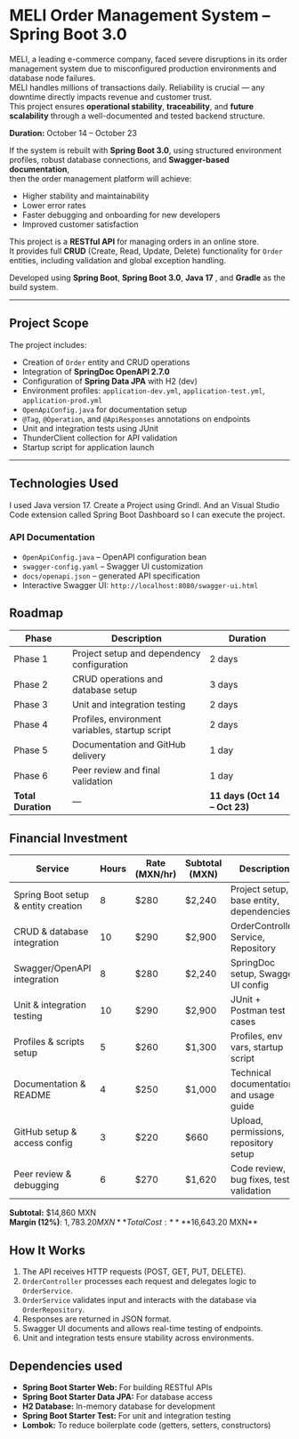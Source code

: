 #  MELI Order Management System – Spring Boot 3.0

MELI, a leading e-commerce company, faced severe disruptions in its order management system due to misconfigured production environments and database node failures.  
MELI handles millions of transactions daily. Reliability is crucial — any downtime directly impacts revenue and customer trust.  
This project ensures **operational stability**, **traceability**, and **future scalability** through a well-documented and tested backend structure.
  
**Duration:** October 14 – October 23  

If the system is rebuilt with **Spring Boot 3.0**, using structured environment profiles, robust database connections, and **Swagger-based documentation**,  
then the order management platform will achieve:
- Higher stability and maintainability
- Lower error rates
- Faster debugging and onboarding for new developers
- Improved customer satisfaction

This project is a **RESTful API** for managing orders in an online store.  
It provides full **CRUD** (Create, Read, Update, Delete) functionality for `Order` entities, including validation and global exception handling.

Developed using **Spring Boot**, **Spring Boot 3.0**, **Java 17** , and **Gradle** as the build system.

---

## Project Scope

The project includes:
- Creation of `Order` entity and CRUD operations
- Integration of **SpringDoc OpenAPI 2.7.0**
- Configuration of **Spring Data JPA** with H2 (dev)
- Environment profiles: `application-dev.yml`, `application-test.yml`, `application-prod.yml`
- `OpenApiConfig.java` for documentation setup
- `@Tag`, `@Operation`, and `@ApiResponses` annotations on endpoints
- Unit and integration tests using JUnit
- ThunderClient collection for API validation
- Startup script for application launch

---

## Technologies Used

I used Java version 17. Create a Project using Grindl. And an Visual Studio Code extension called Spring Boot Dashboard so I can execute the project.

###  API Documentation
- `OpenApiConfig.java` – OpenAPI configuration bean  
- `swagger-config.yaml` – Swagger UI customization  
- `docs/openapi.json` – generated API specification  
- Interactive Swagger UI: `http://localhost:8080/swagger-ui.html`


## Roadmap

| **Phase**  | **Description**                                | **Duration** |
|------------|------------------------------------------------|---------------|
| Phase 1    | Project setup and dependency configuration     | 2 days |
| Phase 2    | CRUD operations and database setup             | 3 days |
| Phase 3    | Unit and integration testing                   | 2 days |
| Phase 4    | Profiles, environment variables, startup script | 2 days |
| Phase 5    | Documentation and GitHub delivery              | 1 day |
| Phase 6    | Peer review and final validation               | 1 day |
| **Total Duration** | — | **11 days (Oct 14 – Oct 23)** |



## Financial Investment

| **Service**                         | **Hours** | **Rate (MXN/hr)** | **Subtotal (MXN)** | **Description** 
|-------------------------------------|-----------|-------------------|--------------------|-----------------
| Spring Boot setup & entity creation | 8         | $280              | $2,240             | Project setup, base entity, dependencies 
| CRUD & database integration         | 10        | $290              | $2,900             | OrderController, Service, Repository 
| Swagger/OpenAPI integration         | 8         | $280              | $2,240             | SpringDoc setup, Swagger UI config 
| Unit & integration testing          | 10        | $290              | $2,900             | JUnit + Postman test cases 
| Profiles & scripts setup            | 5         | $260              | $1,300             | Profiles, env vars, startup script
| Documentation & README              | 4         | $250              | $1,000             | Technical documentation and usage guide |
| GitHub setup & access config        | 3         | $220               | $660               | Upload, permissions, repository setup |
| Peer review & debugging             | 6         | $270               | $1,620             | Code review, bug fixes, test validation |

**Subtotal:** $14,860 MXN  
**Margin (12%)**: $1,783.20 MXN  
**Total  Cost:** **$16,643.20 MXN**



## How It Works

1. The API receives HTTP requests (POST, GET, PUT, DELETE).  
2. `OrderController` processes each request and delegates logic to `OrderService`.  
3. `OrderService` validates input and interacts with the database via `OrderRepository`.  
4. Responses are returned in JSON format.  
5. Swagger UI documents and allows real-time testing of endpoints.  
6. Unit and integration tests ensure stability across environments.  



## Dependencies used

- **Spring Boot Starter Web:** For building RESTful APIs  
- **Spring Boot Starter Data JPA:** For database access  
- **H2 Database:** In-memory database for development  
- **Spring Boot Starter Test:** For unit and integration testing  
- **Lombok:** To reduce boilerplate code (getters, setters, constructors) 
